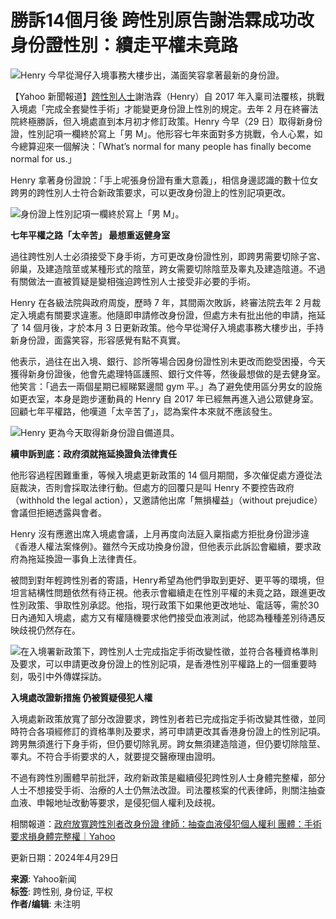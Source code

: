 # 勝訴14個月後 跨性別原告謝浩霖成功改身份證性別：續走平權未竟路

![Henry 今早從灣仔入境事務大樓步出，滿面笑容拿著最新的身份證。](https://s.yimg.com/ny/api/res/1.2/8EANjMReOo7tzMz_6x1.Ig--/YXBwaWQ9aGlnaGxhbmRlcjt3PTk2MDtoPTY0MDtjZj13ZWJw/https://s.yimg.com/os/creatr-uploaded-images/2024-04/3f7f16a0-05f3-11ef-b7ef-d0c85d2f01d6)

【Yahoo 新聞報道】[跨性別人士](https://hk.news.yahoo.com/tag/跨性別人士)謝浩霖（Henry）自 2017 年入稟司法覆核，挑戰入境處「完成全套變性手術」才能變更身份證上性別的規定。去年 2 月在終審法院終極勝訴，但入境處直到本月初才修訂政策。Henry 今早（29 日）取得新身份證，性別記項一欄終於寫上「男 M」。他形容七年來面對多方挑戰，令人心累，如今總算迎來一個解決：「What’s normal for many people has finally become normal for us.」

Henry 拿著身份證說：「手上呢張身份證有重大意義」，相信身邊認識的數十位女跨男的跨性別人士符合新政策要求，可以更改身份證上的性別記項更改。

![身份證上性別記項一欄終於寫上「男 M」。](https://s.yimg.com/ny/api/res/1.2/tBdAnZra12jU8vqsQzpd5g--/YXBwaWQ9aGlnaGxhbmRlcjt3PTk2MDtoPTY0MDtjZj13ZWJw/https://s.yimg.com/os/creatr-uploaded-images/2024-04/53923fa0-05f3-11ef-97f6-6168ad1c1237)

**七年平權之路「太辛苦」 最想重返健身室**

過往跨性別人士必須接受下身手術，方可更改身份證性別，即跨男需要切除子宮、卵巢，及建造陰莖或某種形式的陰莖，跨女需要切除陰莖及睾丸及建造陰道。不過有關做法一直被質疑是變相強迫跨性別人士接受非必要的手術。

Henry 在各級法院與政府周旋，歷時 7 年，其間兩次敗訴，終審法院去年 2 月裁定入境處有關要求違憲。他隨即申請修改身份證，但處方未有批出他的申請，拖延了 14 個月後，才於本月 3 日更新政策。他今早從灣仔入境處事務大樓步出，手持新身份證，面露笑容，形容感覺有點不真實。

他表示，過往在出入境、銀行、診所等場合因身份證性別未更改而飽受困擾，今天獲得新身份證後，他會先處理特區護照、銀行文件等，然後最想做的是去健身室。他笑言：「過去一兩個星期已經睇緊邊間 gym 平。」為了避免使用區分男女的設施如更衣室，本身是跑步運動員的 Henry 自 2017 年已經無再進入過公眾健身室。回顧七年平權路，他嘆道「太辛苦了」，認為案件本來就不應該發生。

![Henry 更為今天取得新身份證自備道具。](https://s.yimg.com/ny/api/res/1.2/i0ZKG2IwZEVYuFeedyx3QQ--/YXBwaWQ9aGlnaGxhbmRlcjt3PTk2MDtoPTY0MDtjZj13ZWJw/https://s.yimg.com/os/creatr-uploaded-images/2024-04/69ac0e10-05f3-11ef-baa7-cee3e58749f8)

**續申訴到底：政府須就拖延換證負法律責任**

他形容過程困難重重，等候入境處更新政策的 14 個月期間，多次催促處方遵從法庭裁決，否則會採取法律行動。但處方的回覆只是叫 Henry 不要控告政府（withhold the legal action），又邀請他出席「無損權益」（without prejudice）會議但拒絕透露與會者。

Henry 沒有應邀出席入境處會議，上月再度向法庭入稟指處方拒批身份證涉違《香港人權法案條例》。雖然今天成功換身份證，但他表示此訴訟會繼續，要求政府為拖延換證一事負上法律責任。

被問到對年輕跨性別者的寄語，Henry希望為他們爭取到更好、更平等的環境，但坦言結構性問題依然有待正視。他表示會繼續走在性別平權的未竟之路，跟進更改性別政策、爭取性別承認。他指，現行政策下如果他更改地址、電話等，需於30日內通知入境處，處方又有權隨機要求他們接受血液測試，他認為種種差別待遇反映歧視仍然存在。

![在入境署新政策下，跨性別人士完成指定手術改變性徵，並符合各種資格準則及要求，可以申請更改身份證上的性別記項，是香港性別平權路上的一個重要時刻，吸引中外傳媒採訪。](https://s.yimg.com/ny/api/res/1.2/nzVSPuT70bQjQq5JN3Zd4g--/YXBwaWQ9aGlnaGxhbmRlcjt3PTk2MDtoPTY0MDtjZj13ZWJw/https://s.yimg.com/os/creatr-uploaded-images/2024-04/81b1a6f0-05f3-11ef-b8ef-dd067a5619af)

**入境處改證新措施 仍被質疑侵犯人權**

入境處新政策放寬了部分改證要求，跨性別者若已完成指定手術改變其性徵，並同時符合各項經修訂的資格準則及要求，將可申請更改其香港身份證上的性別記項。跨男無須進行下身手術，但仍要切除乳房。跨女無須建造陰道，但仍要切除陰莖、睪丸。不符合手術要求的人，就要提交醫療理由證明。

不過有跨性別團體早前批評，政府新政策是繼續侵犯跨性別人士身體完整權，部分人士不想接受手術、治療的人士仍無法改證。司法覆核案的代表律師，則關注抽查血液、申報地址改動等要求，是侵犯個人權利及歧視。

相關報道：[政府放寬跨性別者改身份證 律師：抽查血液侵犯個人權利 團體：手術要求損身體完整權｜Yahoo](https://hk.news.yahoo.com/%E6%94%BF%E5%BA%9C%E6%94%BE%E5%AF%AC%E8%B7%A8%E6%80%A7%E5%88%A5%E8%80%85%E6%94%B9%E8%BA%AB%E4%BB%BD%E8%AD%89-%E5%BE%8B%E5%B8%AB%EF%BC%9A%E6%8A%BD%E6%9F%A5%E8%A1%80%E6%B6%B2%E4%BE%B5%E7%8A%AF%E5%80%8B%E4%BA%BA%E6%AC%8A%E5%88%A9-%E5%9C%98%E9%AB%94%EF%BC%9A%E6%89%8B%E8%A1%93%E8%A6%81%E6%B1%82%E6%90%8D%E8%BA%AB%E9%AB%94%E5%AE%8C%E6%95%B4%E6%AC%8A%EF%BD%9Cyahoo-093844909.html)

更新日期：2024年4月29日

**来源**: Yahoo新闻  
**标签**: 跨性别, 身份证, 平权  
**作者/编辑**: 未注明